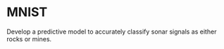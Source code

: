 # MNIST
 Develop a predictive model to accurately classify sonar signals as either rocks or mines. 

